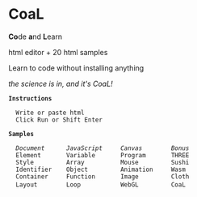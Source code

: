 # CoaL
**Co**de **a**nd **L**earn

html editor + 20 html samples

Learn to code without installing anything

*the science is in, and it's CoaL!*

<pre><code><b>Instructions</b>

  Write or paste html 
  Click Run or Shift Enter

<b>Samples</b>

  <i>Document      JavaScript     Canvas        Bonus </i>
  Element       Variable       Program       THREE
  Style         Array          Mouse         Sushi
  Identifier    Object         Animation     Wasm
  Container     Function       Image         Cloth
  Layout        Loop           WebGL         CoaL </code> </pre>
